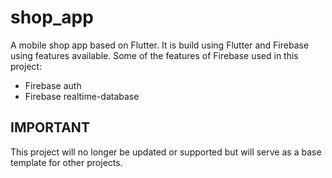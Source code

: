# shop_app

A mobile shop app based on Flutter. It is build using Flutter and Firebase using features available.
Some of the features of Firebase used in this project:
- Firebase auth
- Firebase realtime-database 

## IMPORTANT

This project will no longer be updated or supported but will serve as a base template for other projects.
